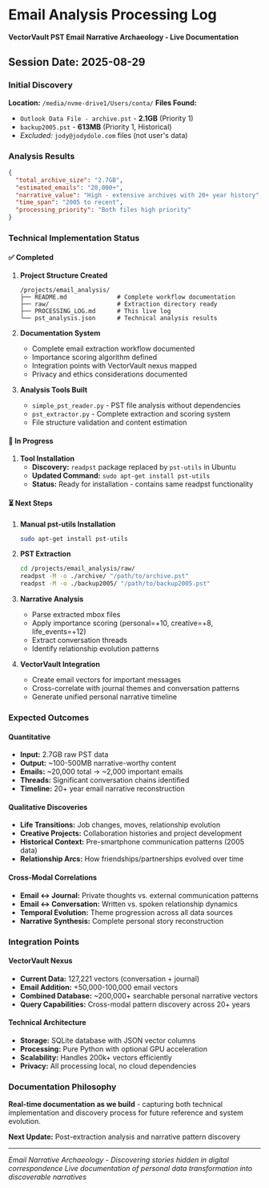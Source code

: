 # Email Analysis Processing Log
**VectorVault PST Email Narrative Archaeology - Live Documentation**

## Session Date: 2025-08-29

### Initial Discovery
**Location:** `/media/nvme-drive1/Users/conta/`
**Files Found:**
- `Outlook Data File - archive.pst` - **2.1GB** (Priority 1)
- `backup2005.pst` - **613MB** (Priority 1, Historical)
- *Excluded:* `jody@jodydole.com` files (not user's data)

### Analysis Results
```json
{
  "total_archive_size": "2.7GB",
  "estimated_emails": "20,000+",
  "narrative_value": "High - extensive archives with 20+ year history",
  "time_span": "2005 to recent",
  "processing_priority": "Both files high priority"
}
```

### Technical Implementation Status

#### ✅ Completed
1. **Project Structure Created**
   ```
   /projects/email_analysis/
   ├── README.md              # Complete workflow documentation  
   ├── raw/                   # Extraction directory ready
   ├── PROCESSING_LOG.md      # This live log
   └── pst_analysis.json      # Technical analysis results
   ```

2. **Documentation System**
   - Complete email extraction workflow documented
   - Importance scoring algorithm defined
   - Integration points with VectorVault nexus mapped
   - Privacy and ethics considerations documented

3. **Analysis Tools Built**
   - `simple_pst_reader.py` - PST file analysis without dependencies
   - `pst_extractor.py` - Complete extraction and scoring system
   - File structure validation and content estimation

#### 🔄 In Progress  
1. **Tool Installation**
   - **Discovery:** `readpst` package replaced by `pst-utils` in Ubuntu
   - **Updated Command:** `sudo apt-get install pst-utils`
   - **Status:** Ready for installation - contains same readpst functionality

#### ⏳ Next Steps
1. **Manual pst-utils Installation**
   ```bash
   sudo apt-get install pst-utils
   ```

2. **PST Extraction** 
   ```bash
   cd /projects/email_analysis/raw/
   readpst -M -o ./archive/ "/path/to/archive.pst"
   readpst -M -o ./backup2005/ "/path/to/backup2005.pst"
   ```

3. **Narrative Analysis**
   - Parse extracted mbox files
   - Apply importance scoring (personal=+10, creative=+8, life_events=+12)
   - Extract conversation threads
   - Identify relationship evolution patterns

4. **VectorVault Integration**
   - Create email vectors for important messages
   - Cross-correlate with journal themes and conversation patterns
   - Generate unified personal narrative timeline

### Expected Outcomes

#### Quantitative
- **Input:** 2.7GB raw PST data
- **Output:** ~100-500MB narrative-worthy content
- **Emails:** ~20,000 total → ~2,000 important emails
- **Threads:** Significant conversation chains identified
- **Timeline:** 20+ year email narrative reconstruction

#### Qualitative Discoveries
- **Life Transitions:** Job changes, moves, relationship evolution
- **Creative Projects:** Collaboration histories and project development
- **Historical Context:** Pre-smartphone communication patterns (2005 data)
- **Relationship Arcs:** How friendships/partnerships evolved over time

#### Cross-Modal Correlations
- **Email ↔ Journal:** Private thoughts vs. external communication patterns
- **Email ↔ Conversation:** Written vs. spoken relationship dynamics  
- **Temporal Evolution:** Theme progression across all data sources
- **Narrative Synthesis:** Complete personal story reconstruction

### Integration Points

#### VectorVault Nexus
- **Current Data:** 127,221 vectors (conversation + journal)
- **Email Addition:** +50,000-100,000 email vectors
- **Combined Database:** ~200,000+ searchable personal narrative vectors
- **Query Capabilities:** Cross-modal pattern discovery across 20+ years

#### Technical Architecture
- **Storage:** SQLite database with JSON vector columns
- **Processing:** Pure Python with optional GPU acceleration
- **Scalability:** Handles 200k+ vectors efficiently
- **Privacy:** All processing local, no cloud dependencies

### Documentation Philosophy
**Real-time documentation as we build** - capturing both technical implementation and discovery process for future reference and system evolution.

**Next Update:** Post-extraction analysis and narrative pattern discovery

---
*Email Narrative Archaeology - Discovering stories hidden in digital correspondence*
*Live documentation of personal data transformation into discoverable narratives*